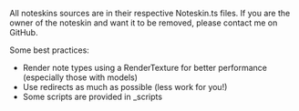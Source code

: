 All noteskins sources are in their respective Noteskin.ts files. If you are the owner of the noteskin and want it to be removed, please
contact me on GitHub.

Some best practices:
- Render note types using a RenderTexture for better performance (especially those with models)
- Use redirects as much as possible (less work for you!)
- Some scripts are provided in _scripts